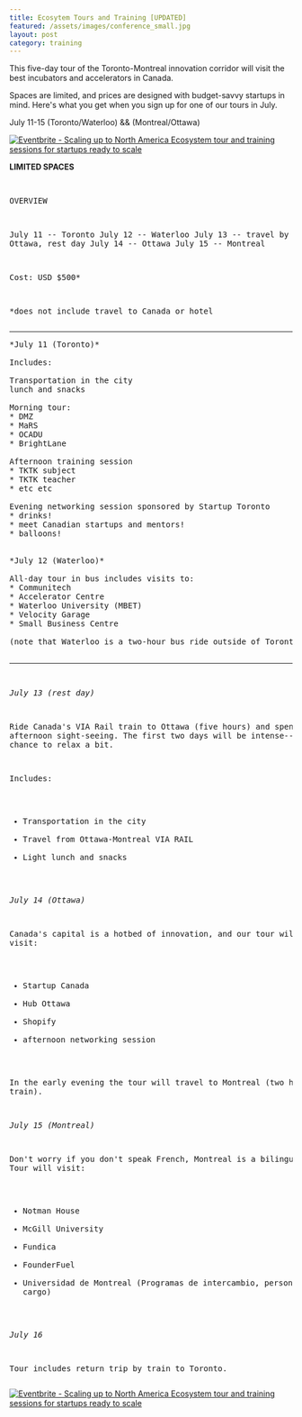 ```yaml
---
title: Ecosytem Tours and Training [UPDATED]
featured: /assets/images/conference_small.jpg
layout: post
category: training
---
```


<p>
This five-day tour of the Toronto-Montreal innovation corridor will visit the best incubators and accelerators in Canada.
</p>
<p>
Spaces are limited, and prices are designed with budget-savvy startups in mind. Here's what you get when you sign up for one of our tours in July.
</p>
<!--more-->
<p>
July 11-15 (Toronto/Waterloo) && (Montreal/Ottawa)
</p>
<p>
<a href="https://www.eventbrite.ca/e/scaling-up-to-north-america-ecosystem-tour-and-training-sessions-for-startups-ready-to-scale-tickets-20703093510?ref=ebtnebtckt" target="_blank"><img src="https://www.eventbrite.ca/custombutton?eid=20703093510" alt="Eventbrite - Scaling up to North America  Ecosystem tour and training sessions for startups ready to scale" /></a>
</p>
<p>
<strong>LIMITED SPACES</strong>
</p>
<pre>

OVERVIEW

July 11 -- Toronto
July 12 -- Waterloo
July 13 -- travel by train to Ottawa, rest day
July 14 -- Ottawa
July 15 -- Montreal

Cost: USD $500*

*does not include travel to Canada or hotel
</pre>

<hr>

<pre>
*July 11 (Toronto)*

Includes: 

Transportation in the city
lunch and snacks

Morning tour:
* DMZ
* MaRS
* OCADU
* BrightLane

Afternoon training session
* TKTK subject
* TKTK teacher
* etc etc

Evening networking session sponsored by Startup Toronto
* drinks!
* meet Canadian startups and mentors!
* balloons!


*July 12 (Waterloo)*

All-day tour in bus includes visits to:
* Communitech
* Accelerator Centre
* Waterloo University (MBET)
* Velocity Garage
* Small Business Centre

(note that Waterloo is a two-hour bus ride outside of Toronto.)

</pre>
<hr>
<pre>

*July 13 (rest day)*

Ride Canada's VIA Rail train to Ottawa (five hours) and spend the afternoon sight-seeing.
The first two days will be intense--this is your chance to relax a bit.

Includes:
* Transportation in the city
* Travel from Ottawa-Montreal VIA RAIL
* Light lunch and snacks

*July 14 (Ottawa)*

Canada's capital is a hotbed of innovation, and our tour will visit:
* Startup Canada
* Hub Ottawa
* Shopify
* afternoon networking session

In the early evening the tour will travel to Montreal (two hours by train).

*July 15 (Montreal)*

Don't worry if you don't speak French, Montreal is a bilingual city.
Tour will visit:
* Notman House
* McGill University
* Fundica
* FounderFuel
* Universidad de Montreal (Programas de intercambio, persona a cargo)

*July 16*

Tour includes return trip by train to Toronto.
</pre>
<p>
<a href="https://www.eventbrite.ca/e/scaling-up-to-north-america-ecosystem-tour-and-training-sessions-for-startups-ready-to-scale-tickets-20703093510?ref=ebtnebtckt" target="_blank"><img src="https://www.eventbrite.ca/custombutton?eid=20703093510" alt="Eventbrite - Scaling up to North America  Ecosystem tour and training sessions for startups ready to scale" /></a>
</p>
